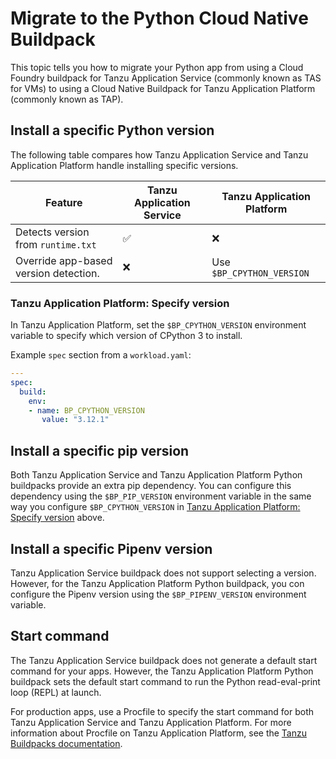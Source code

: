# Migrate to the Python Cloud Native Buildpack

This topic tells you how to migrate your Python app from using a Cloud Foundry buildpack for Tanzu Application Service
(commonly known as TAS for VMs) to using a Cloud Native Buildpack for Tanzu Application Platform (commonly known as TAP).

## <a id="versions"></a> Install a specific Python version

The following table compares how Tanzu Application Service and Tanzu Application Platform handle
installing specific versions.

| Feature                               | Tanzu Application Service | Tanzu Application Platform |
| ------------------------------------- | ------------------------- | -------------------------- |
| Detects version from `runtime.txt`    | ✅                        | ❌                         |
| Override app-based version detection. | ❌                        | Use `$BP_CPYTHON_VERSION`  |


### <a id="override-version-tap"></a> Tanzu Application Platform: Specify version

In Tanzu Application Platform, set the `$BP_CPYTHON_VERSION` environment variable to specify
which version of CPython 3 to install.

Example `spec` section from a `workload.yaml`:

```yaml
---
spec:
  build:
    env:
    - name: BP_CPYTHON_VERSION
       value: "3.12.1"
```

## <a id="pip-version"></a> Install a specific pip version

Both Tanzu Application Service and Tanzu Application Platform Python buildpacks provide an
extra pip dependency. You can configure this dependency using the `$BP_PIP_VERSION` environment variable
in the same way you configure `$BP_CPYTHON_VERSION` in
[Tanzu Application Platform: Specify version](#override-version-tap) above.

## <a id="pipenv-version"></a> Install a specific Pipenv version

Tanzu Application Service buildpack does not support selecting a version.
However, for the Tanzu Application Platform Python buildpack, you con configure the Pipenv version
using the `$BP_PIPENV_VERSION` environment variable.

## <a id="start-command"></a> Start command

The Tanzu Application Service buildpack does not generate a default start command for your apps.
However, the Tanzu Application Platform Python buildpack sets the default start command to run the
Python read-eval-print loop (REPL) at launch.

For production apps, use a Procfile to specify the start command for both Tanzu Application Service
and Tanzu Application Platform.
For more information about Procfile on Tanzu Application Platform, see the
[Tanzu Buildpacks documentation](https://docs.vmware.com/en/VMware-Tanzu-Buildpacks/services/tanzu-buildpacks/GUID-procfile-procfile-buildpack.html).
